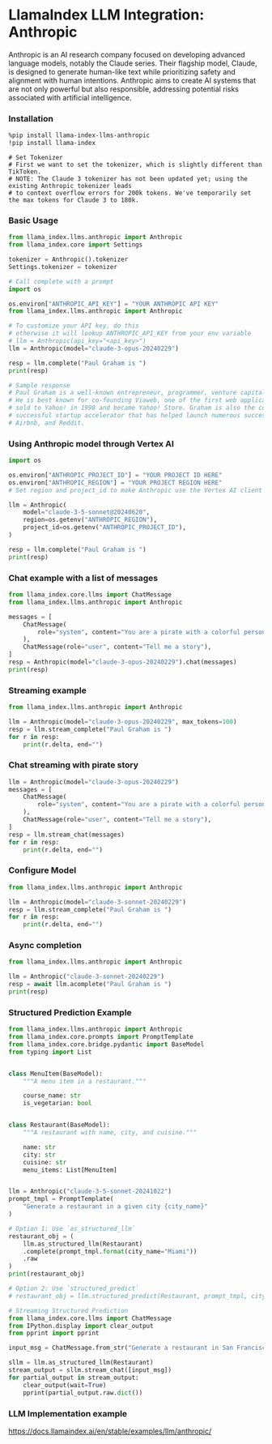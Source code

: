 # LlamaIndex LLM Integration: Anthropic

Anthropic is an AI research company focused on developing advanced language models, notably the Claude series. Their flagship model, Claude, is designed to generate human-like text while prioritizing safety and alignment with human intentions. Anthropic aims to create AI systems that are not only powerful but also responsible, addressing potential risks associated with artificial intelligence.

### Installation

```sh
%pip install llama-index-llms-anthropic
!pip install llama-index
```

```
# Set Tokenizer
# First we want to set the tokenizer, which is slightly different than TikToken.
# NOTE: The Claude 3 tokenizer has not been updated yet; using the existing Anthropic tokenizer leads
# to context overflow errors for 200k tokens. We've temporarily set the max tokens for Claude 3 to 180k.
```

### Basic Usage

```py
from llama_index.llms.anthropic import Anthropic
from llama_index.core import Settings

tokenizer = Anthropic().tokenizer
Settings.tokenizer = tokenizer

# Call complete with a prompt
import os

os.environ["ANTHROPIC_API_KEY"] = "YOUR ANTHROPIC API KEY"
from llama_index.llms.anthropic import Anthropic

# To customize your API key, do this
# otherwise it will lookup ANTHROPIC_API_KEY from your env variable
# llm = Anthropic(api_key="<api_key>")
llm = Anthropic(model="claude-3-opus-20240229")

resp = llm.complete("Paul Graham is ")
print(resp)

# Sample response
# Paul Graham is a well-known entrepreneur, programmer, venture capitalist, and essayist.
# He is best known for co-founding Viaweb, one of the first web application companies, which was later
# sold to Yahoo! in 1998 and became Yahoo! Store. Graham is also the co-founder of Y Combinator, a highly
# successful startup accelerator that has helped launch numerous successful companies, such as Dropbox,
# Airbnb, and Reddit.
```

### Using Anthropic model through Vertex AI

```py
import os

os.environ["ANTHROPIC_PROJECT_ID"] = "YOUR PROJECT ID HERE"
os.environ["ANTHROPIC_REGION"] = "YOUR PROJECT REGION HERE"
# Set region and project_id to make Anthropic use the Vertex AI client

llm = Anthropic(
    model="claude-3-5-sonnet@20240620",
    region=os.getenv("ANTHROPIC_REGION"),
    project_id=os.getenv("ANTHROPIC_PROJECT_ID"),
)

resp = llm.complete("Paul Graham is ")
print(resp)
```

### Chat example with a list of messages

```py
from llama_index.core.llms import ChatMessage
from llama_index.llms.anthropic import Anthropic

messages = [
    ChatMessage(
        role="system", content="You are a pirate with a colorful personality"
    ),
    ChatMessage(role="user", content="Tell me a story"),
]
resp = Anthropic(model="claude-3-opus-20240229").chat(messages)
print(resp)
```

### Streaming example

```py
from llama_index.llms.anthropic import Anthropic

llm = Anthropic(model="claude-3-opus-20240229", max_tokens=100)
resp = llm.stream_complete("Paul Graham is ")
for r in resp:
    print(r.delta, end="")
```

### Chat streaming with pirate story

```py
llm = Anthropic(model="claude-3-opus-20240229")
messages = [
    ChatMessage(
        role="system", content="You are a pirate with a colorful personality"
    ),
    ChatMessage(role="user", content="Tell me a story"),
]
resp = llm.stream_chat(messages)
for r in resp:
    print(r.delta, end="")
```

### Configure Model

```py
from llama_index.llms.anthropic import Anthropic

llm = Anthropic(model="claude-3-sonnet-20240229")
resp = llm.stream_complete("Paul Graham is ")
for r in resp:
    print(r.delta, end="")
```

### Async completion

```py
from llama_index.llms.anthropic import Anthropic

llm = Anthropic("claude-3-sonnet-20240229")
resp = await llm.acomplete("Paul Graham is ")
print(resp)
```

### Structured Prediction Example

```py
from llama_index.llms.anthropic import Anthropic
from llama_index.core.prompts import PromptTemplate
from llama_index.core.bridge.pydantic import BaseModel
from typing import List


class MenuItem(BaseModel):
    """A menu item in a restaurant."""

    course_name: str
    is_vegetarian: bool


class Restaurant(BaseModel):
    """A restaurant with name, city, and cuisine."""

    name: str
    city: str
    cuisine: str
    menu_items: List[MenuItem]


llm = Anthropic("claude-3-5-sonnet-20241022")
prompt_tmpl = PromptTemplate(
    "Generate a restaurant in a given city {city_name}"
)

# Option 1: Use `as_structured_llm`
restaurant_obj = (
    llm.as_structured_llm(Restaurant)
    .complete(prompt_tmpl.format(city_name="Miami"))
    .raw
)
print(restaurant_obj)

# Option 2: Use `structured_predict`
# restaurant_obj = llm.structured_predict(Restaurant, prompt_tmpl, city_name="Miami")

# Streaming Structured Prediction
from llama_index.core.llms import ChatMessage
from IPython.display import clear_output
from pprint import pprint

input_msg = ChatMessage.from_str("Generate a restaurant in San Francisco")

sllm = llm.as_structured_llm(Restaurant)
stream_output = sllm.stream_chat([input_msg])
for partial_output in stream_output:
    clear_output(wait=True)
    pprint(partial_output.raw.dict())
```

### LLM Implementation example

https://docs.llamaindex.ai/en/stable/examples/llm/anthropic/
